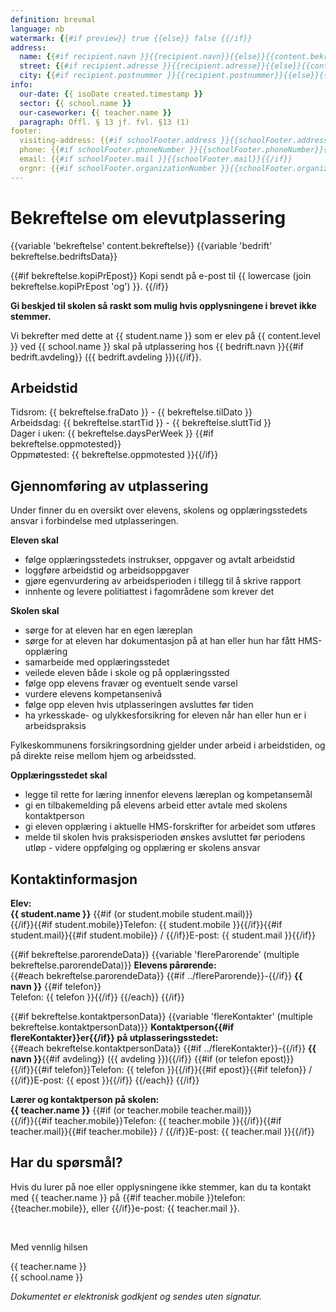 ```yaml
---
definition: brevmal
language: nb
watermark: {{#if preview}} true {{else}} false {{/if}}
address:
  name: {{#if recipient.navn }}{{recipient.navn}}{{else}}{{content.bekreftelse.bedriftsData.name}}{{/if}}
  street: {{#if recipient.adresse }}{{recipient.adresse}}{{else}}{{content.bekreftelse.bedriftsData.adresse}}{{/if}}
  city: {{#if recipient.postnummer }}{{recipient.postnummer}}{{else}}{{content.bekreftelse.bedriftsData.postnummer}}{{/if}} {{#if recipient.poststed }}{{recipient.poststed}}{{else}}{{content.bekreftelse.bedriftsData.poststed}}{{/if}}
info:
  our-date: {{ isoDate created.timestamp }}
  sector: {{ school.name }}
  our-caseworker: {{ teacher.name }}
  paragraph: Offl. § 13 jf. fvl. §13 (1)
footer:
  visiting-address: {{#if schoolFooter.address }}{{schoolFooter.address}}{{/if}}
  phone: {{#if schoolFooter.phoneNumber }}{{schoolFooter.phoneNumber}}{{/if}}
  email: {{#if schoolFooter.mail }}{{schoolFooter.mail}}{{/if}}
  orgnr: {{#if schoolFooter.organizationNumber }}{{schoolFooter.organizationNumber}}{{/if}}
---
```


# Bekreftelse om elevutplassering

{{variable 'bekreftelse' content.bekreftelse}}
{{variable 'bedrift' bekreftelse.bedriftsData}}

{{#if bekreftelse.kopiPrEpost}}
Kopi sendt på e-post til {{ lowercase (join bekreftelse.kopiPrEpost 'og') }}.
{{/if}}

**Gi beskjed til skolen så raskt som mulig hvis opplysningene i brevet ikke stemmer.**

Vi bekrefter med dette at {{ student.name }} som er elev på {{ content.level }} ved {{ school.name }} skal på utplassering hos {{ bedrift.navn }}{{#if bedrift.avdeling}} ({{ bedrift.avdeling }}){{/if}}.

## Arbeidstid

Tidsrom: {{ bekreftelse.fraDato }} - {{ bekreftelse.tilDato }}<br />
Arbeidsdag: {{ bekreftelse.startTid }} - {{ bekreftelse.sluttTid }}<br />
Dager i uken: {{ bekreftelse.daysPerWeek }}
{{#if bekreftelse.oppmotested}}<br />Oppmøtested: {{ bekreftelse.oppmotested }}{{/if}}

## Gjennomføring av utplassering

Under finner du en oversikt over elevens, skolens og opplæringsstedets ansvar i forbindelse med utplasseringen.

**Eleven skal**

- følge opplæringsstedets instrukser, oppgaver og avtalt arbeidstid
- loggføre arbeidstid og arbeidsoppgaver
- gjøre egenvurdering av arbeidsperioden i tillegg til å skrive rapport
- innhente og levere politiattest i fagområdene som krever det

**Skolen skal**

- sørge for at eleven har en egen læreplan
- sørge for at eleven har dokumentasjon på at han eller hun har fått HMS-opplæring
- samarbeide med opplæringsstedet
- veilede eleven både i skole og på opplæringssted
- følge opp elevens fravær og eventuelt sende varsel
- vurdere elevens kompetansenivå
- følge opp eleven hvis utplasseringen avsluttes før tiden
- ha yrkesskade- og ulykkesforsikring for eleven når han eller hun er i arbeidspraksis

Fylkeskommunens forsikringsordning gjelder under arbeid i arbeidstiden, og på direkte reise mellom hjem og arbeidssted.

**Opplæringsstedet skal**

- legge til rette for læring innenfor elevens læreplan og kompetansemål
- gi en tilbakemelding på elevens arbeid etter avtale med skolens kontaktperson
- gi eleven opplæring i aktuelle HMS-forskrifter for arbeidet som utføres
- melde til skolen hvis praksisperioden ønskes avsluttet før periodens utløp - videre oppfølging og opplæring er skolens ansvar

## Kontaktinformasjon

**Elev:**<br /> 
**{{ student.name }}**
{{#if (or student.mobile student.mail)}}<br />{{/if}}{{#if student.mobile}}Telefon: {{ student.mobile }}{{/if}}{{#if student.mail}}{{#if student.mobile}} / {{/if}}E-post: {{ student.mail }}{{/if}}

{{#if bekreftelse.parorendeData}}
{{variable 'flereParorende' (multiple bekreftelse.parorendeData)}}
**Elevens pårørende:**<br />
{{#each bekreftelse.parorendeData}}
  {{#if ../flereParorende}}-{{/if}} **{{ navn }}**
  {{#if telefon}}<br />Telefon: {{ telefon }}{{/if}}
{{/each}}
{{/if}}

{{#if bekreftelse.kontaktpersonData}}
{{variable 'flereKontakter' (multiple bekreftelse.kontaktpersonData)}}
**Kontaktperson{{#if flereKontakter}}er{{/if}} på utplasseringsstedet:**<br />
{{#each bekreftelse.kontaktpersonData}}
  {{#if ../flereKontakter}}-{{/if}} **{{ navn }}**{{#if avdeling}} ({{ avdeling }}){{/if}}
  {{#if (or telefon epost)}}<br />{{/if}}{{#if telefon}}Telefon: {{ telefon }}{{/if}}{{#if epost}}{{#if telefon}} / {{/if}}E-post: {{ epost }}{{/if}}
{{/each}}
{{/if}}

**Lærer og kontaktperson på skolen:**<br />
**{{ teacher.name }}**
{{#if (or teacher.mobile teacher.mail)}}<br />{{/if}}{{#if teacher.mobile}}Telefon: {{ teacher.mobile }}{{/if}}{{#if teacher.mail}}{{#if teacher.mobile}} / {{/if}}E-post: {{ teacher.mail }}{{/if}}

## Har du spørsmål?

Hvis du lurer på noe eller opplysningene ikke stemmer, kan du ta kontakt med {{ teacher.name }} på {{#if teacher.mobile }}telefon: {{teacher.mobile}}, eller {{/if}}e-post: {{ teacher.mail }}.

<br/>

Med vennlig hilsen

{{ teacher.name }}<br />
{{ school.name }}<br />

*Dokumentet er elektronisk godkjent og sendes uten signatur.*
